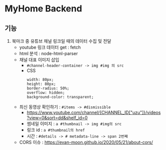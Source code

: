 # MyHome Backend

## 기능

1. 북마크 중 유튜브 채널 링크일 때의 데이터 수집 및 전달
   - youtube 링크 데이터 get : fetch
   - html 분석 : node-html-parser
   - 채널 대표 이미지 삽입
     - `#channel-header-container -> img #img 의 src`
     - CSS
       ```
       width: 80px;
       height: 80px;
       border-radius: 50%;
       overflow: hidden;
       background-color: transparent;
       ```
   - 최신 동영상 확인하기 : `#items -> #dismissible`
     - https://www.youtube.com/channel/{CHANNEL_ID["uzu"]}/videos?view=0&sort=dd&shelf_id=0
     - 썸네일 이미지 : `a #thumbnail -> img #img의 src`
     - 링크 id : `a #thumbnail의 href`
     - 시간 : `#details -> # metadata-line -> span 2번째`
   - CORS 이슈 : https://evan-moon.github.io/2020/05/21/about-cors/
